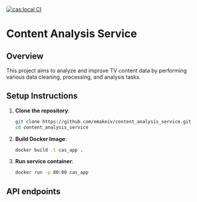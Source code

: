 [![cas:local CI](https://github.com/emakeiv/content_analysis_service/actions/workflows/local_ci_conf.yml/badge.svg)](https://github.com/emakeiv/content_analysis_service/actions/workflows/local_ci_conf.yml)

# Content Analysis Service

## Overview
This project aims to analyze and improve TV content data by performing various data cleaning, processing, and analysis tasks.

## Setup Instructions
1. **Clone the repository**:
   ```bash
   git clone https://github.com/emakeiv/content_analysis_service.git
   cd content_analysis_service

2. **Build Docker Image**:
   ```bash
   docker build -t cas_app .

3. **Run service container**:
   ```bash
   docker run -p 80:80 cas_app

## API endpoints




